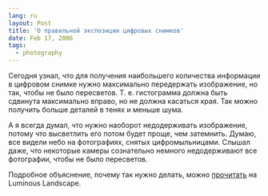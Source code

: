```yaml
---
lang: ru
layout: Post
title: 'О правильной экспозиции цифровых снимков'
date: Feb 17, 2006
tags:
  - photography
---
```


Сегодня узнал, что для получения наибольшего количества информации в цифровом снимке нужно максимально передержать изображение, но так, чтобы не было пересветов. Т. е. гистограмма должна быть сдвинута максимально вправо, но не должна касаться края. Так можно получить больше деталей в тенях и меньше шума.

А я всегда думал, что нужно наоборот недодерживать изображение, потому что высветлить его потом будет проще, чем затемнить. Думаю, все видели небо на фотографиях, снятых цифромыльницами. Слышал даже, что некоторые камеры сознательно немного недодерживают все фотографии, чтобы не было пересветов.

Подробное объяснение, почему так нужно делать, можно [прочитать](http://www.luminous-landscape.com/tutorials/expose-right.shtml 'Expose (to the) Right') на Luminous Landscape.
